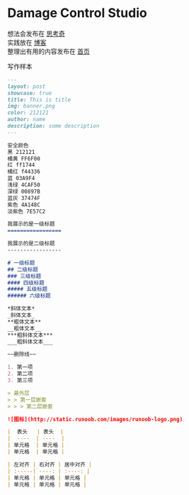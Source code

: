 # Damage Control Studio

想法会发布在 [思考奇](https://www.sikao.ml)  
实践放在 [博客](https://damagecontrol.studio/blog.html)  
整理出有用的内容发布在 [首页](https://damagecontrol.studio)  

写作样本  
``` markdown
---
layout: post
showcase: true
title: This is title
img: banner.png
color: 212121
author: name
description: some description
---

安全颜色  
黑 212121  
橘黄 FF6F00  
红 ff1744  
橘红 f44336  
蓝 03A9F4  
浅绿 4CAF50  
深绿 00897B  
蓝灰 37474F  
紫色 4A148C  
淡紫色 7E57C2

我展示的是一级标题
=================

我展示的是二级标题
-----------------

# 一级标题
## 二级标题
### 三级标题
#### 四级标题
##### 五级标题
###### 六级标题

*斜体文本*
_斜体文本_
**粗体文本**
__粗体文本__
***粗斜体文本***
___粗斜体文本___

~~删除线~~

1. 第一项
2. 第二项
3. 第三项

> 最外层
> > 第一层嵌套
> > > 第二层嵌套

![图标](http://static.runoob.com/images/runoob-logo.png)

|  表头   | 表头  |
|  ----  | ----  |
| 单元格  | 单元格 |
| 单元格  | 单元格 |

| 左对齐 | 右对齐 | 居中对齐 |
| :-----| ----: | :----: |
| 单元格 | 单元格 | 单元格 |
| 单元格 | 单元格 | 单元格 |


```
